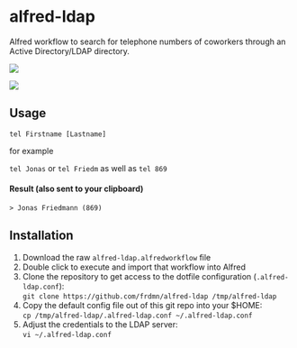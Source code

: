 alfred-ldap
==============

Alfred workflow to search for telephone numbers of coworkers through an Active Directory/LDAP directory.

![](http://up.frd.mn/eklpc.png)

![](http://up.frd.mn/ZIoKs.png)

## Usage

`tel Firstname [Lastname]`  

for example

`tel Jonas` or `tel Friedm` as well as `tel 869`

#### Result (also sent to your clipboard)

`> Jonas Friedmann (869)`  

## Installation

1. Download the raw `alfred-ldap.alfredworkflow` file
1. Double click to execute and import that workflow into Alfred
1. Clone the repository to get access to the dotfile configuration (`.alfred-ldap.conf`):  
`git clone https://github.com/frdmn/alfred-ldap /tmp/alfred-ldap`
1. Copy the default config file out of this git repo into your $HOME:  
`cp /tmp/alfred-ldap/.alfred-ldap.conf ~/.alfred-ldap.conf`
1. Adjust the credentials to the LDAP server:  
`vi ~/.alfred-ldap.conf`
